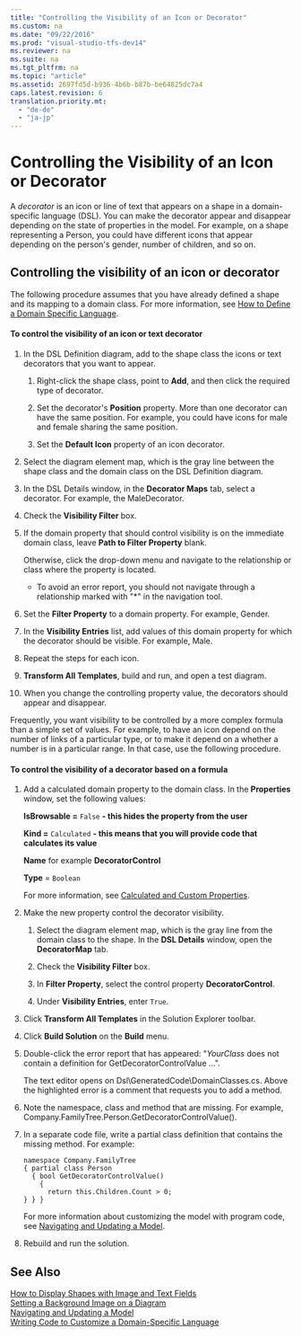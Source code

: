 ```yaml
---
title: "Controlling the Visibility of an Icon or Decorator"
ms.custom: na
ms.date: "09/22/2016"
ms.prod: "visual-studio-tfs-dev14"
ms.reviewer: na
ms.suite: na
ms.tgt_pltfrm: na
ms.topic: "article"
ms.assetid: 2697fd5d-b936-4b6b-b87b-be64825dc7a4
caps.latest.revision: 6
translation.priority.mt: 
  - "de-de"
  - "ja-jp"
---
```

# Controlling the Visibility of an Icon or Decorator
A *decorator* is an icon or line of text that appears on a shape in a domain-specific language (DSL). You can make the decorator appear and disappear depending on the state of properties in the model. For example, on a shape representing a Person, you could have different icons that appear depending on the person's gender, number of children, and so on.  
  
## Controlling the visibility of an icon or decorator  
 The following procedure assumes that you have already defined a shape and its mapping to a domain class. For more information, see [How to Define a Domain Specific Language](../VS_csharp/how-to-define-a-domain-specific-language.md).  
  
#### To control the visibility of an icon or text decorator  
  
1.  In the DSL Definition diagram, add to the shape class the icons or text decorators that you want to appear.  
  
    1.  Right-click the shape class, point to **Add**, and then click the required type of decorator.  
  
    2.  Set the decorator's **Position** property. More than one decorator can have the same position. For example, you could have icons for male and female sharing the same position.  
  
    3.  Set the **Default Icon** property of an icon decorator.  
  
2.  Select the diagram element map, which is the gray line between the shape class and the domain class on the DSL Definition diagram.  
  
3.  In the DSL Details window, in the **Decorator Maps** tab, select a decorator. For example, the MaleDecorator.  
  
4.  Check the **Visibility Filter** box.  
  
5.  If the domain property that should control visibility is on the immediate domain class, leave **Path to Filter Property** blank.  
  
     Otherwise, click the drop-down menu and navigate to the relationship or class where the property is located.  
  
    -   To avoid an error report, you should not navigate through a relationship marked with "*" in the navigation tool.  
  
6.  Set the **Filter Property** to a domain property. For example, Gender.  
  
7.  In the **Visibility Entries** list, add values of this domain property for which the decorator should be visible. For example, Male.  
  
8.  Repeat the steps for each icon.  
  
9. **Transform All Templates**, build and run, and open a test diagram.  
  
10. When you change the controlling property value, the decorators should appear and disappear.  
  
 Frequently, you want visibility to be controlled by a more complex formula than a simple set of values. For example, to have an icon depend on the number of links of a particular type, or to make it depend on a whether a number is in a particular range. In that case, use the following procedure.  
  
#### To control the visibility of a decorator based on a formula  
  
1.  Add a calculated domain property to the domain class. In the **Properties** window, set the following values:  
  
     **IsBrowsable =**  `False`  **- this hides the property from the user**  
  
     **Kind =**  `Calculated`  **- this means that you will provide code that calculates its value**  
  
     **Name** for example **DecoratorControl**  
  
     **Type** = `Boolean`  
  
     For more information, see [Calculated and Custom Properties](../VS_csharp/calculated-and-custom-storage-properties.md).  
  
2.  Make the new property control the decorator visibility.  
  
    1.  Select the diagram element map, which is the gray line from the domain class to the shape. In the **DSL Details** window, open the **DecoratorMap** tab.  
  
    2.  Check the **Visibility Filter** box.  
  
    3.  In **Filter Property**, select the control property **DecoratorControl**.  
  
    4.  Under **Visibility Entries**, enter `True`.  
  
3.  Click **Transform All Templates** in the Solution Explorer toolbar.  
  
4.  Click **Build Solution** on the **Build** menu.  
  
5.  Double-click the error report that has appeared: "*YourClass* does not contain a definition for GetDecoratorControlValue ...".  
  
     The text editor opens on Dsl\GeneratedCode\DomainClasses.cs. Above the highlighted error is a comment that requests you to add a method.  
  
6.  Note the namespace, class and method that are missing.  For example, Company.FamilyTree.Person.GetDecoratorControlValue().  
  
7.  In a separate code file, write a partial class definition that contains the missing method. For example:  
  
    ```  
    namespace Company.FamilyTree  
    { partial class Person  
      { bool GetDecoratorControlValue()  
        {  
          return this.Children.Count > 0;  
    } } }  
    ```  
  
     For more information about customizing the model with program code, see [Navigating and Updating a Model](../VS_csharp/navigating-and-updating-a-model-in-program-code.md).  
  
8.  Rebuild and run the solution.  
  
## See Also  
 [How to Display Shapes with Image and Text Fields](../VS_csharp/defining-shapes-and-connectors.md)   
 [Setting a Background Image on a Diagram](../VS_csharp/setting-a-background-image-on-a-diagram.md)   
 [Navigating and Updating a Model](../VS_csharp/navigating-and-updating-a-model-in-program-code.md)   
 [Writing Code to Customize a Domain-Specific Language](../VS_csharp/writing-code-to-customise-a-domain-specific-language.md)